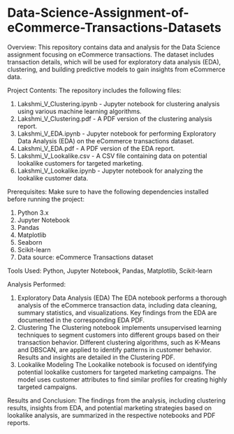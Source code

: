 # Data-Science-Assignment-of-eCommerce-Transactions-Datasets
Overview: 
This repository contains data and analysis for the Data Science assignment focusing on eCommerce transactions. The dataset includes transaction details, which will be used for exploratory data analysis (EDA), clustering, and building predictive models to gain insights from eCommerce data.

Project Contents: 
The repository includes the following files:
1.	Lakshmi_V_Clustering.ipynb - Jupyter notebook for clustering analysis using various machine learning algorithms.
2.	Lakshmi_V_Clustering.pdf - A PDF version of the clustering analysis report.
3.	Lakshmi_V_EDA.ipynb - Jupyter notebook for performing Exploratory Data Analysis (EDA) on the eCommerce transactions dataset.
4.	Lakshmi_V_EDA.pdf - A PDF version of the EDA report.
5.	Lakshmi_V_Lookalike.csv - A CSV file containing data on potential lookalike customers for targeted marketing.
6.	Lakshmi_V_Lookalike.ipynb - Jupyter notebook for analyzing the lookalike customer data.

Prerequisites: 
Make sure to have the following dependencies installed before running the project:
1.	Python 3.x
2.	Jupyter Notebook
3.	Pandas
4.	Matplotlib
5.	Seaborn
6.	Scikit-learn
7.	Data source: eCommerce Transactions dataset

Tools Used: Python, Jupyter Notebook, Pandas, Matplotlib, Scikit-learn

Analysis Performed:
1.	Exploratory Data Analysis (EDA) The EDA notebook performs a thorough analysis of the eCommerce transaction data, including data cleaning, summary statistics, and visualizations. Key findings from the EDA are documented in the corresponding EDA PDF.
2.	Clustering The Clustering notebook implements unsupervised learning techniques to segment customers into different groups based on their transaction behavior. Different clustering algorithms, such as K-Means and DBSCAN, are applied to identify patterns in customer behavior. Results and insights are detailed in the Clustering PDF.
3.	Lookalike Modeling The Lookalike notebook is focused on identifying potential lookalike customers for targeted marketing campaigns. The model uses customer attributes to find similar profiles for creating highly targeted campaigns.

Results and Conclusion:
The findings from the analysis, including clustering results, insights from EDA, and potential marketing strategies based on lookalike analysis, are summarized in the respective notebooks and PDF reports.
